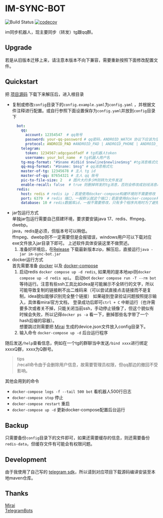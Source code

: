 # IM-SYNC-BOT

![Build Status](https://github.com/KurenaiRyu/im-sync-bot/actions/workflows/build.yml/badge.svg?branch=dev)
[![codecov](https://codecov.io/gh/KurenaiRyu/im-sync-bot/branch/dev/graph/badge.svg)](https://github.com/KurenaiRyu/im-sync-bot/tree/dev)

im同步机器人，现主要同步（转发）tg跟qq群。

## Upgrade

若是从旧版本迁移上来，请注意本版本不向下兼容，需要重新按照下面修改配置文件。

## Quickstart

把 [项目源码](https://github.com/KurenaiRyu/im-sync-bot/releases) 下载下来解压后，进入根目录

- 复制或修改`config`目录下的`config.example.yaml`为`config.yaml`
  ，并根据文件注释进行配置。或自行参照下面设置保存为`config.yaml`并放到`config`目录下
    ```yaml
      bot:
        qq:
          account: 12354547  # qq账号
          password: your-qq-password # qq密码，ANDROID_WATCH 协议下应该为空串或者注释掉这一行，来进行二维码登录
          protocol: ANDROID_PAD #ANDROID_PAD | ANDROID_PHONE | ANDROID_WATCH
        telegram:
          token: 1234567:adgcgasdfadf # tg机器人token
          username: your_bot_name  # tg机器人用户名
        tg-msg-format: "#$name #id$id $newline$newline$msg" #tg消息格式化: $name: 发送者名称；$id: 发送者id；$newline: 换行；$msg: 消息体
        qq-msg-format: "#$name: $msg" # qq消息格式化
        master-of-tg: 12345678 # 主人 tg id
        master-of-qq: 87654321 # 主人 qq 账号
        pic-to-file-size: 2   # 图片大约多少M则转为文件发送
        enable-recall: false  # true 则删掉转发的tg消息，否则会修改成划线消息以表示撤销
      redis:
        host: redis # redis ip ；若是使用docker-compose构建环境则不需要修改
        port: 6379  # redis 端口，一般默认就这个端口；若是使用docker-compose构建环境则不需要修改
        database: 10 # redis数据库id，一般不需要修改，只有多个程序共用时为了避免问题而分开不同数据库
    ```
- jar包运行方式  
  单独jar包运行需要自己搭建环境，要求要安装java 17、redis、ffmpeg、dwebp。  
  java，redis是必须，但版本号可以稍低。  
  ffmpeg、dwebp则不一定需要但是会报错误，windows用户可以下载对应exe文件放入jar目录下即可。
  上述软件具体安装这里不做赘述。
    1. 准备好环境后，在[Release](https://github.com/KurenaiRyu/im-sync-bot/releases)
       下载最新版本zip，解压后，直接运行`java -jar im-sync-bot.jar`
- docker运行方式  
  首先需要准备 [docker](https://docs.docker.com/get-docker/)
  以及 [docker-compose](https://docs.docker.com/compose/install/)
    1. 启动redis `docker compose up -d redis`, 如果用的是本地api则`docker compose up -d redis api`。
       启动bot `docker compose run -T --rm bot`
       等待运行。注意有些ssh工具比如idea是可能展示不全转行的文字，所以可能导致复制的链接刷不出二维码来（可以尝试直接点击链接而不是复制，idea貌似能够识别完全整个链接）
       如果碰到登录验证问题按照提示输入，具体看mirai官方文档， 登录成功后即可`ctrl + C`
       中断运行（也许需要多次或者关不掉，只能关闭当前ssh，手动停止镜像了，但这个貌似有时候会失败，所以记得`docker ps -a`
       看一下，删掉那些名字带了一个hash后缀的容器）。  
       想要跳过则需要把 [Mirai](https://github.com/mamoe/mirai) 生成的device.json文件放入config目录下。
    2. 输入命令 `docker-compose up -d` 后台运行程序

随后发送`/help`查看信息，例如在一个tg的群聊当中发送`/bind xxxx`进行绑定xxxxQ群，xxxx为Q群号。
> tips  
> /recall命令由于会删除用户信息，故需要管理员权限，但qq那边的撤回不受影响。

其他会用到的命令

- `docker-compose logs -f --tail 500 bot` 看机器人500行日志
- `docker-compose stop` 停止
- `docker-compose restart` 重启
- `docker-compose up -d` 更新docker-compose配置后台运行

## Backup

只需要备份`config`目录下的文件即可，如果还需要缓存的信息，则还需要备份`redis-data`，但缓存文件有可能会有权限问题。

## Development

由于我使用了自己写的 [telegram sdk](https://github.com/KurenaiRyu/tdlight-sdk)，所以请到对应项目下载源码编译安装至本地maven仓库。

## Thanks

[Mirai](https://github.com/mamoe/mirai)  
[TelegramBots](https://github.com/rubenlagus/TelegramBots)  
